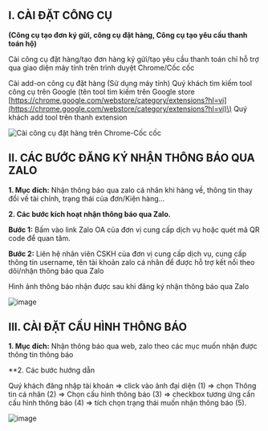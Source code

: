 

## I. CÀI ĐẶT CÔNG CỤ 

**(Công cụ tạo đơn ký gửi, công cụ đặt hàng, Công cụ tạo yêu cầu thanh toán hộ)**

Cài công cụ đặt hàng/tạo đơn hàng ký gửi/tạo yêu cầu thanh toán chỉ hỗ trợ qua giao diện máy tính trên trình duyệt Chrome/Cốc cốc

Cài add-on công cụ đặt hàng \(Sử dụng máy tính\) Quý khách tìm kiếm tool công cụ trên Google \(tên tool tìm kiếm trên Google store [https://chrome.google.com/webstore/category/extensions?hl=vi](https://chrome.google.com/webstore/category/extensions?hl=vi)\) Quý khách add tool trên thanh extension

![C&#xE0;i c&#xF4;ng c&#x1EE5; &#x111;&#x1EB7;t h&#xE0;ng tr&#xEA;n Chrome-C&#x1ED1;c c&#x1ED1;c](https://user-images.githubusercontent.com/73226975/99616059-2bc44c80-2a4f-11eb-8e42-3df4522e00a3.png)

 ## **II. CÁC BƯỚC ĐĂNG KÝ NHẬN THÔNG BÁO QUA ZALO**

**1. Mục đích:** Nhận thông báo qua zalo cá nhân khi hàng về, thông tin thay đổi về tài chính, trạng thái của đơn/Kiện hàng…

**2. Các bước kích hoạt nhận thông báo qua Zalo.**

**Bước 1:** Bấm vào link Zalo OA của đơn vị cung cấp dịch vụ hoặc quét mã QR code để quan tâm.

**Bước 2:** Liên hệ nhân viên CSKH của đơn vị cung cấp dịch vụ, cung cấp thông tin username, tên tài khoản zalo cá nhân để được hỗ trợ kết nối theo dõi/nhận thông báo qua Zalo

Hình ảnh thông báo nhận được sau khi đăng ký nhận thông báo qua Zalo

![image](https://user-images.githubusercontent.com/85599407/189520399-cc21de32-cc03-456a-88cb-c1124cfde014.png)


 ## **III. CÀI ĐẶT CẤU HÌNH THÔNG BÁO**
 
 **1. Mục đích:** Nhận thông báo qua web, zalo theo các mục muốn nhận được thông tin thông báo
 
 **2. Các bước hướng dẫn
 
Quý khách đăng nhập tài khoản => click vào ảnh đại diện (1) => chọn Thông tin cá nhân (2) => Chọn cấu hình thông báo (3) => checkbox tương ứng cần cấu hình thông báo (4) => tích chọn trạng thái muốn nhận thông báo (5).

![image](https://user-images.githubusercontent.com/85599407/187924016-2f9b3f46-998b-4db2-96e1-4e35d97e3940.png)



